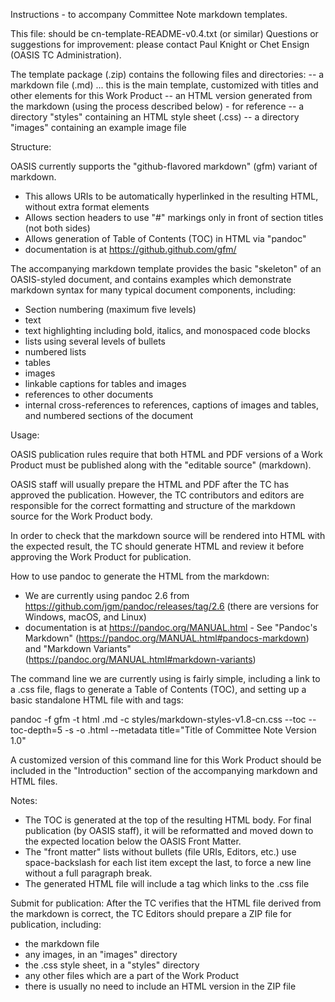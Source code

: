 Instructions - to accompany Committee Note markdown templates.

This file: should be cn-template-README-v0.4.txt (or similar)
Questions or suggestions for improvement: please contact Paul Knight or Chet Ensign (OASIS TC Administration).

The template package (.zip) contains the following files and directories:
-- a markdown file (.md) ... this is the main template, customized with titles and other elements for this Work Product
-- an HTML version generated from the markdown (using the process described below) - for reference
-- a directory "styles" containing an HTML style sheet (.css)
-- a directory "images" containing an example image file

Structure:

OASIS currently supports the "github-flavored markdown" (gfm) variant of markdown.
- This allows URIs to be automatically hyperlinked in the resulting HTML, without extra format elements
- Allows section headers to use "#" markings only in front of section titles (not both sides)
- Allows generation of Table of Contents (TOC) in HTML via "pandoc"
- documentation is at https://github.github.com/gfm/

The accompanying markdown template provides the basic "skeleton" of an OASIS-styled document, and contains examples which demonstrate markdown syntax for many typical document components, including:

- Section numbering (maximum five levels)
- text
- text highlighting including bold, italics, and monospaced code blocks
- lists using several levels of bullets
- numbered lists
- tables
- images
- linkable captions for tables and images
- references to other documents
- internal cross-references to references, captions of images and tables, and numbered sections of the document

Usage:

OASIS publication rules require that both HTML and PDF versions of a Work Product must be published along with the "editable source" (markdown).

OASIS staff will usually prepare the HTML and PDF after the TC has approved the publication. However, the TC contributors and editors are responsible for the correct formatting and structure of the markdown source for the Work Product body.

In order to check that the markdown source will be rendered into HTML with the expected result, the TC should generate HTML and review it before approving the Work Product for publication.

How to use pandoc to generate the HTML from the markdown:
- We are currently using pandoc 2.6 from https://github.com/jgm/pandoc/releases/tag/2.6 (there are versions for Windows, macOS, and Linux)
- documentation is at https://pandoc.org/MANUAL.html - See "Pandoc's Markdown" (https://pandoc.org/MANUAL.html#pandocs-markdown) and "Markdown Variants" (https://pandoc.org/MANUAL.html#markdown-variants)

The command line we are currently using is fairly simple, including a link to a .css file, flags to generate a Table of Contents (TOC), and setting up a basic standalone HTML file with <head> and <body> tags:

pandoc -f gfm -t html <filename>.md -c styles/markdown-styles-v1.8-cn.css --toc --toc-depth=5 -s -o <filename>.html --metadata title="Title of Committee Note Version 1.0"

A customized version of this command line for this Work Product should be included in the "Introduction" section of the accompanying markdown and HTML files.

Notes:
- The TOC is generated at the top of the resulting HTML body. For final publication (by OASIS staff), it will be reformatted and moved down to the expected location below the OASIS Front Matter.
- The "front matter" lists without bullets (file URIs, Editors, etc.) use space-backslash for each list item except the last, to force a new line without a full paragraph break.
- The generated HTML file will include a tag which links to the .css file

Submit for publication:
After the TC verifies that the HTML file derived from the markdown is correct, the TC Editors should prepare a ZIP file for publication, including:
- the markdown file
- any images, in an "images" directory
- the .css style sheet, in a "styles" directory
- any other files which are a part of the Work Product
- there is usually no need to include an HTML version in the ZIP file

